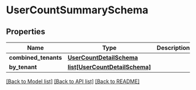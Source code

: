# UserCountSummarySchema

## Properties
Name | Type | Description | Notes
------------ | ------------- | ------------- | -------------
**combined_tenants** | [**UserCountDetailSchema**](UserCountDetailSchema.md) |  | 
**by_tenant** | [**list[UserCountDetailSchema]**](UserCountDetailSchema.md) |  | 

[[Back to Model list]](../README.md#documentation-for-models) [[Back to API list]](../README.md#documentation-for-api-endpoints) [[Back to README]](../README.md)


